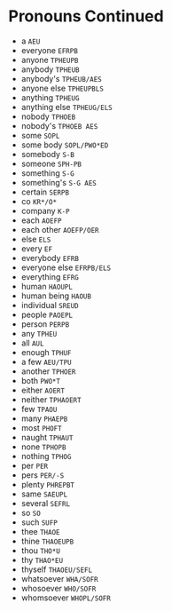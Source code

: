 # Pronouns Continued

* a `AEU`
* everyone `EFRPB`
* anyone `TPHEUPB`
* anybody `TPHEUB`
* anybody's `TPHEUB/AES`
* anyone else `TPHEUPBLS`
* anything `TPHEUG`
* anything else `TPHEUG/ELS`
* nobody `TPHOEB`
* nobody's `TPHOEB AES`
* some `SOPL`
* some body `SOPL/PWO*ED`
* somebody `S-B`
* someone `SPH-PB`
* something `S-G`
* something's `S-G AES`
* certain `SERPB`
* co `KR*/O*`
* company `K-P`
* each `AOEFP`
* each other `AOEFP/OER`
* else `ELS`
* every `EF`
* everybody `EFRB`
* everyone else `EFRPB/ELS`
* everything `EFRG`
* human `HAOUPL`
* human being `HAOUB`
* individual `SREUD`
* people `PAOEPL`
* person `PERPB`
* any `TPHEU`
* all `AUL`
* enough `TPHUF`
* a few `AEU/TPU`
* another `TPHOER`
* both `PWO*T`
* either `AOERT`
* neither `TPHAOERT`
* few `TPAOU`
* many `PHAEPB`
* most `PHOFT`
* naught `TPHAUT`
* none `TPHOPB`
* nothing `TPHOG`
* per `PER`
* pers `PER/-S`
* plenty `PHREPBT`
* same `SAEUPL`
* several `SEFRL`
* so `SO`
* such `SUFP`
* thee `THAOE`
* thine `THAOEUPB`
* thou `THO*U`
* thy `THAO*EU`
* thyself `THAOEU/SEFL`
* whatsoever `WHA/SOFR`
* whosoever `WHO/SOFR`
* whomsoever `WHOPL/SOFR`
